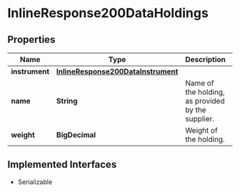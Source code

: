 

# InlineResponse200DataHoldings


## Properties

Name | Type | Description | Notes
------------ | ------------- | ------------- | -------------
**instrument** | [**InlineResponse200DataInstrument**](InlineResponse200DataInstrument.md) |  |  [optional]
**name** | **String** | Name of the holding, as provided by the supplier. |  [optional]
**weight** | **BigDecimal** | Weight of the holding. |  [optional]


## Implemented Interfaces

* Serializable


